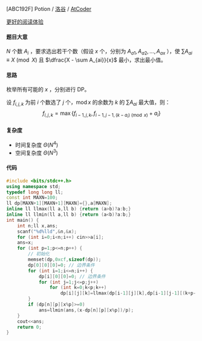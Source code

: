 
[ABC192F] Potion / [洛谷](https://www.luogu.com.cn/problem/AT_abc192_f) / [AtCoder](https://atcoder.jp/contests/abc192/tasks/abc192_f)

[更好的阅读体验](https://www.luogu.com.cn/blog/tabelog/solution-at-abc192-f)

#### 题目大意
$N$ 个数 $A_i$ ，要求选出若干个数（假设 $x$ 个，分别为 $A_{a1}, A_{a2}, \dots, A_{ax}$ ），使 $\sum A_{ai} \equiv X \pmod X$ 且 $\dfrac{X - \sum A_{ai}}{x}$ 最小，求出最小值。

#### 思路
枚举所有可能的 $x$ ，分别进行 DP。

设 $f_{i,j,k}$ 为前 $i$ 个数选了 $j$ 个，$\operatorname{mod} x$ 的余数为 $k$ 的 $\sum A_{ai}$ 最大值，则：
$$f_{i,j,k} = \max \{ f_{i-1,j,k}, f_{i-1,j-1,(k-a_i) \pmod x} + a_i\}$$

#### 复杂度
- 时间复杂度 $\Theta(N^4)$
- 空间复杂度 $\Theta(N^3)$

#### 代码
```cpp
#include <bits/stdc++.h>
using namespace std;
typedef long long ll;
const int MAXN=100;
ll dp[MAXN+1][MAXN+1][MAXN]={},a[MAXN];
inline ll llmax(ll a,ll b) {return (a>b)?a:b;}
inline ll llmin(ll a,ll b) {return (a<b)?a:b;}
int main() {
    int n;ll x,ans;
    scanf("%d%lld",&n,&x);
    for (int i=0;i<n;i++) cin>>a[i];
    ans=x;
    for (int p=1;p<=n;p++) {
        // 初始化
        memset(dp,0xcf,sizeof(dp));
        dp[0][0][0]=0; // 边界条件
        for (int i=1;i<=n;i++) {
            dp[i][0][0]=0; // 边界条件
            for (int j=1;j<=p;j++)
                for (int k=0;k<p;k++)
                    dp[i][j][k]=llmax(dp[i-1][j][k],dp[i-1][j-1][(k+p-(a[i-1]%p))%p]+a[i-1]); // 状态转移
        }
        if (dp[n][p][x%p]>=0)
            ans=llmin(ans,(x-dp[n][p][x%p])/p);
    }
    cout<<ans;
    return 0;
}
```